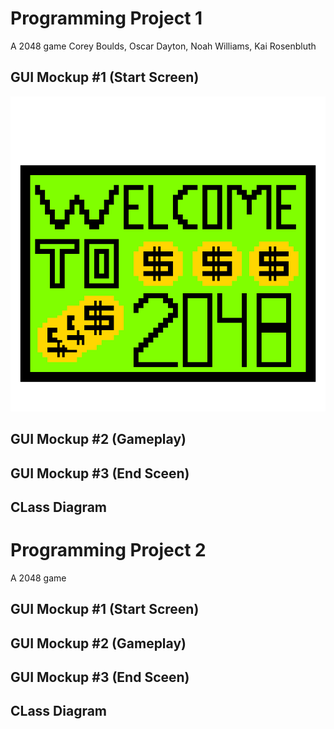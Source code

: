 # Programming Project 1 


A 2048 game
Corey Boulds, Oscar Dayton, Noah Williams, Kai Rosenbluth


## GUI Mockup #1 (Start Screen) 
![Start Screen](https://raw.githubusercontent.com/Kair12345/GroupProject/25a08e799ed467316b8332d345e5eca8576e7c5b/Images/2048TitleScreen.gif)

## GUI Mockup #2 (Gameplay) 

## GUI Mockup #3 (End Sceen) 

## CLass Diagram 







# Programming Project 2


A 2048 game


## GUI Mockup #1 (Start Screen)  

## GUI Mockup #2 (Gameplay) 

## GUI Mockup #3 (End Sceen) 

## CLass Diagram 
